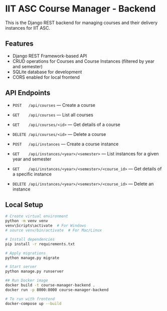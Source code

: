 # IIT ASC Course Manager - Backend

This is the Django REST backend for managing courses and their delivery instances for IIT ASC.

## Features

- Django REST Framework-based API
- CRUD operations for Courses and Course Instances (filtered by year and semester)
- SQLite database for development
- CORS enabled for local frontend 

## API Endpoints

- `POST   /api/courses` — Create a course
- `GET    /api/courses` — List all courses
- `GET    /api/courses/<id>` — Get details of a course
- `DELETE /api/courses/<id>` — Delete a course

- `POST   /api/instances` — Create a course instance
- `GET    /api/instances/<year>/<semester>` — List instances for a given year and semester
- `GET    /api/instances/<year>/<semester>/<course_id>` — Get details of a specific instance
- `DELETE /api/instances/<year>/<semester>/<course_id>` — Delete an instance

## Local Setup

```bash
# Create virtual environment
python -m venv venv
venv\Scripts\activate  # For Windows
# source venv/bin/activate  # For Mac/Linux

# Install dependencies
pip install -r requirements.txt

# Apply migrations
python manage.py migrate

# Start server
python manage.py runserver

## Run Docker image
docker build -t course-manager-backend .
docker run -p 8000:8000 course-manager-backend

# To run with frontend
docker-compose up --build

